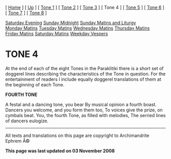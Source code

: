 \[ [Home](index.md) \] \[ [Up](oktoich.md) \] \[ [Tone 1](tone1.md) \] \[ [Tone 2](tone2.md) \] \[ [Tone 3](tone3.md) \] \[ Tone 4 \] \[ [Tone 5](tone5.md) \] \[ [Tone 6](tone6.md) \] \[ [Tone 7](tone7.md) \] \[ [Tone 8](tone8.md) \]

[Saturday Evening](sat4ec.md)
[Sunday Midnight](sun4nc.md)
[Sunday Matins and Liturgy](sun4mc.md)
[Monday Matins](monday_matins3.md)
[Tuesday Matins](tuesday_matins3.md)
[Wednesday Matins](wednesday_matins3.md)
[Thursday Matins](thursday_matins4.md)
[Friday Matins](friday_matins1.md)
[Saturday Matins](saturday_matins.md)
[Weekday Vespers](weekday_vespers3.md)

TONE 4
======

At the end of each of the eight Tones in the Paraklitiki there is a short set of doggerel lines describing the characteristics of the Tone in question. For the entertainment of readers I include equally doggerel translations of them at the beginning of each Tone.

**FOURTH TONE**

A festal and a dancing tone, you bear
By musical opinion a fourth boast.
Dancers you welcome, and you form them too,
To voices give the prize, on cymbals beat.
You, the fourth Tone, as filled with melodies,
The serried lines of dancers eulogize.

------------------------------------------------------------------------

All texts and translations on this page are copyright to
Archimandrite Ephrem Â©

**This page was last updated on 03 November 2008**
